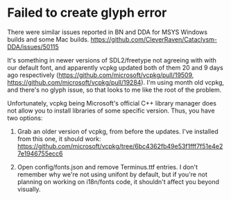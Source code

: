 # Failed to create glyph error

There were similar issues reported in BN and DDA for MSYS Windows builds and some Mac builds.
https://github.com/CleverRaven/Cataclysm-DDA/issues/50115

It's something in newer versions of SDL2/freetype not agreeing with with our default font, and
apparently vcpkg updated both of them 20 and 9 days ago respectively
(https://github.com/microsoft/vcpkg/pull/19509, https://github.com/microsoft/vcpkg/pull/19284). I'm
using month old vcpkg, and there's no glyph issue, so that looks to me like the root of the problem.

Unfortunately, vcpkg being Microsoft's official C++ library manager does not allow you to install
libraries of some specific version. Thus, you have two options:

1. Grab an older version of vcpkg, from before the updates. I've installed from this one, it should
   work: https://github.com/microsoft/vcpkg/tree/6bc4362fb49e53f1fff7f51e4e27e1946755ecc6

2. Open config/fonts.json and remove Terminus.ttf entries. I don't remember why we're not using
   unifont by default, but if you're not planning on working on i18n/fonts code, it shouldn't affect
   you beyond visually.
